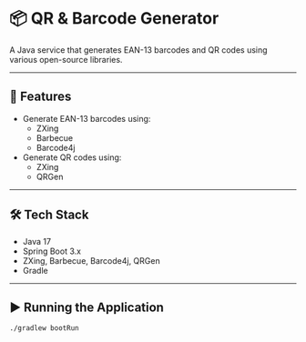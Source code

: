 
# 📦 QR & Barcode Generator

A Java service that generates EAN-13 barcodes and QR codes using various open-source libraries.

---

## 🚀 Features

- Generate EAN-13 barcodes using:
  - ZXing
  - Barbecue
  - Barcode4j
- Generate QR codes using:
  - ZXing
  - QRGen

---

## 🛠️ Tech Stack

- Java 17
- Spring Boot 3.x
- ZXing, Barbecue, Barcode4j, QRGen
- Gradle

---

## ▶️ Running the Application

```bash
./gradlew bootRun
